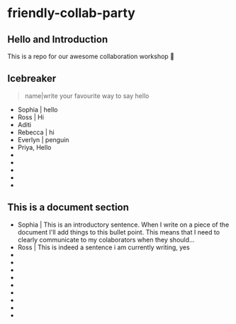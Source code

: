 # friendly-collab-party

## Hello and Introduction 
This is a repo for our awesome collaboration workshop :tada:

## Icebreaker
>name|write your favourite way to say hello
* Sophia | hello
* Ross | Hi
* Aditi
* Rebecca | hi
* Everlyn | penguin
* Priya, Hello
* 
* 
* 
* 
* 

## This is a document section 
* Sophia | This is an introductory sentence. When I write on a piece of the document I'll add things to this bullet point. This means that I need to clearly communicate to my colaborators when they should...
* Ross | This is indeed a sentence i am currently writing, yes
* 
* 
* 
* 
* 
* 
* 
* 
* 



